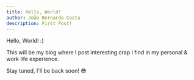 ```yaml
---
title: Hello, World!
author: João Bernardo Costa
description: First Post!
---
```


Hello, World! :)

This will be my blog where I post interesting crap I find in my personal & work life experience.

Stay tuned, I'll be back soon! 😎
